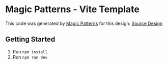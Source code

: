 # Magic Patterns - Vite Template

This code was generated by [Magic Patterns](https://magicpatterns.com) for this design: [Source Design](https://www.magicpatterns.com/c/88vmictq3gxgqniypk9sg3)

## Getting Started

1. Run `npm install`
2. Run `npm run dev`
